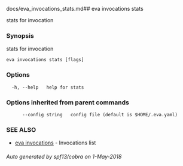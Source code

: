 docs/eva_invocations_stats.md## eva invocations stats

stats for invocation

### Synopsis

stats for invocation

```
eva invocations stats [flags]
```

### Options

```
  -h, --help   help for stats
```

### Options inherited from parent commands

```
      --config string   config file (default is $HOME/.eva.yaml)
```

### SEE ALSO

* [eva invocations](eva_invocations.md)	 - Invocations list

###### Auto generated by spf13/cobra on 1-May-2018
